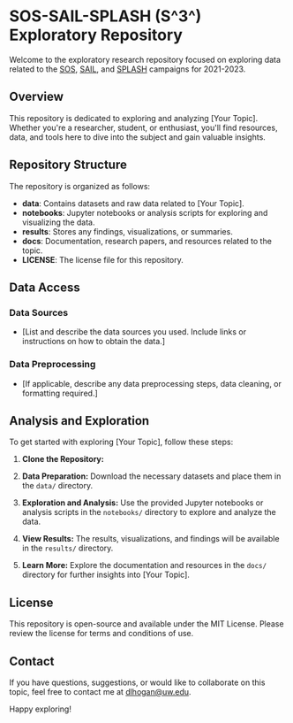 # SOS-SAIL-SPLASH (S^3^) Exploratory Repository

Welcome to the exploratory research repository focused on exploring data related to the [SOS](https://www.agci.org/projects/sublimation-of-snow-sos-project), [SAIL](https://sail.lbl.gov/), and [SPLASH](https://psl.noaa.gov/splash/) campaigns for 2021-2023.

## Overview

This repository is dedicated to exploring and analyzing [Your Topic]. Whether you're a researcher, student, or enthusiast, you'll find resources, data, and tools here to dive into the subject and gain valuable insights.

## Repository Structure

The repository is organized as follows:

- **data**: Contains datasets and raw data related to [Your Topic].
- **notebooks**: Jupyter notebooks or analysis scripts for exploring and visualizing the data.
- **results**: Stores any findings, visualizations, or summaries.
- **docs**: Documentation, research papers, and resources related to the topic.
- **LICENSE**: The license file for this repository.

## Data Access

### Data Sources

- [List and describe the data sources you used. Include links or instructions on how to obtain the data.]

### Data Preprocessing

- [If applicable, describe any data preprocessing steps, data cleaning, or formatting required.]

## Analysis and Exploration

To get started with exploring [Your Topic], follow these steps:

1. **Clone the Repository:**

2. **Data Preparation:**
Download the necessary datasets and place them in the `data/` directory.

3. **Exploration and Analysis:**
Use the provided Jupyter notebooks or analysis scripts in the `notebooks/` directory to explore and analyze the data.

4. **View Results:**
The results, visualizations, and findings will be available in the `results/` directory.

5. **Learn More:**
Explore the documentation and resources in the `docs/` directory for further insights into [Your Topic].

## License

This repository is open-source and available under the MIT License. Please review the license for terms and conditions of use.

## Contact

If you have questions, suggestions, or would like to collaborate on this topic, feel free to contact me at dlhogan@uw.edu.

Happy exploring!
